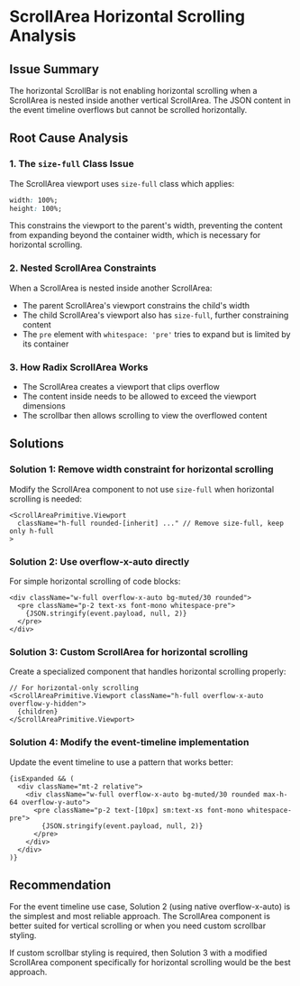 # ScrollArea Horizontal Scrolling Analysis

## Issue Summary
The horizontal ScrollBar is not enabling horizontal scrolling when a ScrollArea is nested inside another vertical ScrollArea. The JSON content in the event timeline overflows but cannot be scrolled horizontally.

## Root Cause Analysis

### 1. The `size-full` Class Issue
The ScrollArea viewport uses `size-full` class which applies:
```css
width: 100%;
height: 100%;
```

This constrains the viewport to the parent's width, preventing the content from expanding beyond the container width, which is necessary for horizontal scrolling.

### 2. Nested ScrollArea Constraints
When a ScrollArea is nested inside another ScrollArea:
- The parent ScrollArea's viewport constrains the child's width
- The child ScrollArea's viewport also has `size-full`, further constraining content
- The `pre` element with `whitespace: 'pre'` tries to expand but is limited by its container

### 3. How Radix ScrollArea Works
- The ScrollArea creates a viewport that clips overflow
- The content inside needs to be allowed to exceed the viewport dimensions
- The scrollbar then allows scrolling to view the overflowed content

## Solutions

### Solution 1: Remove width constraint for horizontal scrolling
Modify the ScrollArea component to not use `size-full` when horizontal scrolling is needed:

```tsx
<ScrollAreaPrimitive.Viewport
  className="h-full rounded-[inherit] ..." // Remove size-full, keep only h-full
>
```

### Solution 2: Use overflow-x-auto directly
For simple horizontal scrolling of code blocks:

```tsx
<div className="w-full overflow-x-auto bg-muted/30 rounded">
  <pre className="p-2 text-xs font-mono whitespace-pre">
    {JSON.stringify(event.payload, null, 2)}
  </pre>
</div>
```

### Solution 3: Custom ScrollArea for horizontal scrolling
Create a specialized component that handles horizontal scrolling properly:

```tsx
// For horizontal-only scrolling
<ScrollAreaPrimitive.Viewport className="h-full overflow-x-auto overflow-y-hidden">
  {children}
</ScrollAreaPrimitive.Viewport>
```

### Solution 4: Modify the event-timeline implementation
Update the event timeline to use a pattern that works better:

```tsx
{isExpanded && (
  <div className="mt-2 relative">
    <div className="w-full overflow-x-auto bg-muted/30 rounded max-h-64 overflow-y-auto">
      <pre className="p-2 text-[10px] sm:text-xs font-mono whitespace-pre">
        {JSON.stringify(event.payload, null, 2)}
      </pre>
    </div>
  </div>
)}
```

## Recommendation
For the event timeline use case, Solution 2 (using native overflow-x-auto) is the simplest and most reliable approach. The ScrollArea component is better suited for vertical scrolling or when you need custom scrollbar styling.

If custom scrollbar styling is required, then Solution 3 with a modified ScrollArea component specifically for horizontal scrolling would be the best approach.